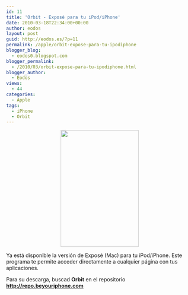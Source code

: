 ```yaml
---
id: 11
title: 'Orbit - Exposé para tu iPod/iPhone'
date: 2010-03-18T22:34:00+00:00
author: eodos
layout: post
guid: http://eodos.es/?p=11
permalink: /apple/orbit-expose-para-tu-ipodiphone
blogger_blog:
  - eodos0.blogspot.com
blogger_permalink:
  - /2010/03/orbit-expose-para-tu-ipodiphone.html
blogger_author:
  - Eodos
views:
  - 44
categories:
  - Apple
tags:
  - iPhone
  - Orbit
---
```

<a href="https://i2.wp.com/justanotheriphoneblog.com/wordpress/wp-content/uploads/2009/10/OrbitScreen.jpg" onblur="try {parent.deselectBloggerImageGracefully();} catch(e) {}" data-rel="lightbox-0" title=""><img style="display: block; margin: 0px auto 10px; text-align: center; cursor: hand; width: 210px; height: 315px;" src="https://i2.wp.com/justanotheriphoneblog.com/wordpress/wp-content/uploads/2009/10/OrbitScreen.jpg" border="0" alt="" data-recalc-dims="1" /></a>

Ya está disponible la versión de Exposé (Mac) para tu iPod/iPhone. Este programa te permite acceder directamente a cualquier página con tus aplicaciones.

Para su descarga, buscad <span style="font-weight: bold;">Orbit</span> en el repositorio <span style="font-weight: bold;">http://repo.beyouriphone.com</span>